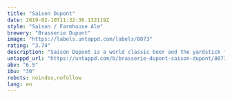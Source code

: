 ```yaml
---
title: "Saison Dupont"
date: 2019-02-10T11:32:36.132119Z
style: "Saison / Farmhouse Ale"
brewery: "Brasserie Dupont"
image: "https://labels.untappd.com/labels/8073"
rating: "3.74"
description: "Saison Dupont is a world classic beer and the yardstick for one of Belgium’s most important beer styles. It is the most admired AND imitated Saison in the world. A strong, vital yeast is key to full attenuation and thus to the style. Saison Dupont is straw colored with a dense creamy head. The nose is alive, like fresh raised bread, estery with citrus and spice notes. Full-bodied and malty, it sparkles on the palate and finishes with a zesty hop and citrus attack. Incredibly compatible with food!"
untappd_url: "https://untappd.com/b/brasserie-dupont-saison-dupont/8073"
abv: "6.5"
ibu: "30"
robots: noindex,nofollow
lang: en
---
```

